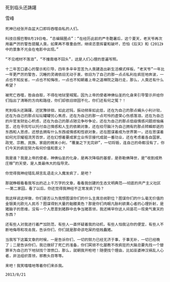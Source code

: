 死到临头还踌躇

雪峰


    死神已经张开血盆大口即将吞噬自私的人们。

    科技日报巴黎8月19日电，“总编辑圈点”：“在经历此前的严冬酷暑后，这个夏天，老天爷再次用最严厉的警告提醒人类，如果再不尊重自然，继续恣意挥霍和破坏，恐怕《后天》和《2012》中的景象不光会在电影中出现。”

    “不见棺材不落泪”，“不撞南墙不回头”，这是人们心理的普遍写照。

    十二年苦口婆心的警示和引导，四年多辛辛苦苦为人类建造出新生活模式样板，“老天爷”一年比一年更严厉的警告，沉睡的灵魂依旧无动于衷，依旧为了自己的那一点点私利在疯狂地奔波，一点也不知反省，一点也不知悔改，一点也不知朝着上帝之道禅院之路行走，那么，人类还有什么希望？

    被死亡吞噬，咎由自取，不得在地狱里喊冤。因为上帝的使者神佛仙圣的化身来引导警示并给你们指出了清晰的方向和路径，你们却依旧顽固不化，你们还有何之冤？！

    死到临头还踌躇，还犹豫徘徊，如此迟钝，振动频率如此低，还在为自己的那点蝇头小利计较，还在为自己的那点坛坛罐罐忧心焦虑，还在为自己的那一点可怜的虚荣心伤感落泪，还在为自己的升官发财处心积虑，还在为自己的那点陋见争吵争论，还在为自己的那点低级情感问题烦恼痛苦，还在寻找可以托付自己情感和人生的依赖对象，还在绞尽脑汁为自己拥有的那点转瞬即逝的东西和人思虑，还想去拥有什么东西或情感和性欲对象，还在图谋着成为世界第一，还在思谋着如何光宗耀祖流芳百世，还在幻想着要成家立业传宗接代成就一番功业，还在考虑着各自国家、政党、宗教、民族、家庭的微末小利，“覆巢之下无完卵”，一切将毁，连自己的命都没有了，你们今天的疯狂努力有何价值和意义？

    我是谁？我是上帝的使者，神佛仙圣的化身，是再次降临的基督，是弥勒佛降世，是“收割成熟庄稼”的天使，是人类最伟大的指导灵。

    你觉得我神经错乱胡言乱语走火入魔发疯了，是吧？

    那就睁眼看看我写出的近上千万字的文章，看看我创建的生态文明典范——彻底的共产主义社区——第二家园，看了以后，你还觉得我神经不正常发疯了吗？

    我这样说这样做，你们是否认为我想图谋你们的什么主席总统职位？图谋你们的什么毫无价值的金银美元欧元人民币？图谋得到大量的骷髅美色？那是你们肉眼凡胎利欲熏心者的心理折射，是猪脑子的思维，没有一个人愿意到猪群中去争当猪首领，我还稀罕你这人间昙花一现臭气熏天的东西？

    还有些人对我进行着严加防范，有些人一直怀疑着我的动机，有些人怕我沾你的便宜，有些人不断地侮辱和攻击我，告诉你们，你们就是那命该吃屎的低贱蠢猪。

    当我写下这篇文章的时候，一是告诉你们，一切的努力已经无济于事，于事无补，一切已经晚了；二是告诉你们，我已做好了死亡的准备，你们冥顽不化屡教不改疯狂的大脑总要先找一个替罪羊为自己的下地狱找个泄愤口，那么，就朝我开枪吧！随便找个理由，比如巫婆神汉祸乱人心者，非法组织首领，邪教头目等等。

    来吧！我笑嘻嘻地等着你们来杀我。

    2013/8/21



